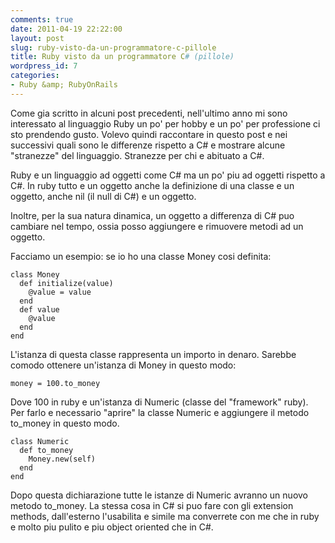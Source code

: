 ```yaml
---
comments: true
date: 2011-04-19 22:22:00
layout: post
slug: ruby-visto-da-un-programmatore-c-pillole
title: Ruby visto da un programmatore C# (pillole)
wordpress_id: 7
categories:
- Ruby &amp; RubyOnRails
---
```


Come gia scritto in alcuni post precedenti, nell'ultimo anno mi sono interessato al linguaggio Ruby un po' per hobby e un po' per professione ci sto prendendo gusto. Volevo quindi raccontare in questo post e nei successivi quali sono le differenze rispetto a C# e mostrare alcune "stranezze" del linguaggio. Stranezze per chi e abituato a C#.




Ruby e un linguaggio ad oggetti come C# ma un po' piu ad oggetti rispetto a C#. In ruby tutto e un oggetto anche la definizione di una classe e un oggetto, anche nil (il null di C#) e un oggetto.




Inoltre, per la sua natura dinamica, un oggetto a differenza di C# puo cambiare nel tempo, ossia posso aggiungere e rimuovere metodi ad un oggetto.




Facciamo un esempio: se io ho una classe Money cosi definita:



    
    
    class Money
      def initialize(value)
        @value = value
      end  
      def value
        @value
      end
    end
    




L'istanza di questa classe rappresenta un importo in denaro. Sarebbe comodo ottenere un'istanza di Money in questo modo:



    
    
    money = 100.to_money
    




Dove 100 in ruby e un'istanza di Numeric (classe del "framework" ruby).  
Per farlo e necessario "aprire" la classe Numeric e aggiungere il metodo to_money in questo modo.



    
    
    class Numeric
      def to_money
        Money.new(self)
      end
    end
    




Dopo questa dichiarazione tutte le istanze di Numeric avranno un nuovo metodo to_money. La stessa cosa in C# si puo fare con gli extension methods, dall'esterno l'usabilita e simile ma converrete con me che in ruby e molto piu pulito e piu object oriented che in C#.
